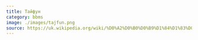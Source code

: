 ```yaml
---
title: Тайфун
category: bbms
image: ./images/tajfun.png
source: https://uk.wikipedia.org/wiki/%D0%A2%D0%B0%D0%B9%D1%84%D1%83%D0%BD_(%D1%81%D1%96%D0%BC%D0%B5%D0%B9%D1%81%D1%82%D0%B2%D0%BE_%D0%B1%D1%80%D0%BE%D0%BD%D0%B5%D0%B0%D0%B2%D1%82%D0%BE%D0%BC%D0%BE%D0%B1%D1%96%D0%BB%D1%96%D0%B2)
---
```

